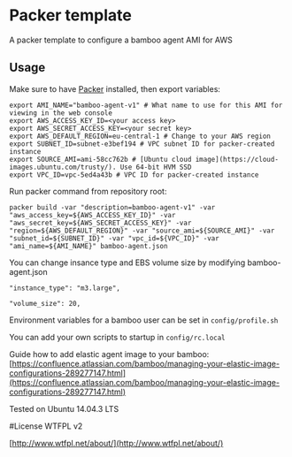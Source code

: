 # Packer template
A packer template to configure a bamboo agent AMI for AWS

## Usage
Make sure to have [Packer](https://packer.io/) installed, then export variables:

    export AMI_NAME="bamboo-agent-v1" # What name to use for this AMI for viewing in the web console
    export AWS_ACCESS_KEY_ID=<your access key>
    export AWS_SECRET_ACCESS_KEY=<your secret key>
    export AWS_DEFAULT_REGION=eu-central-1 # Change to your AWS region
    export SUBNET_ID=subnet-e3bef194 # VPC subnet ID for packer-created instance
    export SOURCE_AMI=ami-58cc762b # [Ubuntu cloud image](https://cloud-images.ubuntu.com/trusty/). Use 64-bit HVM SSD
    export VPC_ID=vpc-5ed4a43b # VPC ID for packer-created instance 
 
 Run packer command from repository root:
  
	packer build -var "description=bamboo-agent-v1" -var "aws_access_key=${AWS_ACCESS_KEY_ID}" -var "aws_secret_key=${AWS_SECRET_ACCESS_KEY}" -var "region=${AWS_DEFAULT_REGION}" -var "source_ami=${SOURCE_AMI}" -var "subnet_id=${SUBNET_ID}" -var "vpc_id=${VPC_ID}" -var "ami_name=${AMI_NAME}" bamboo-agent.json

You can change insance type and EBS volume size by modifying bamboo-agent.json
```
"instance_type": "m3.large",
```
```
"volume_size": 20,
```

Environment variables for a bamboo user can be set in `config/profile.sh`

You can add your own scripts to startup in `config/rc.local`

Guide how to add elastic agent image to your bamboo: [https://confluence.atlassian.com/bamboo/managing-your-elastic-image-configurations-289277147.html](https://confluence.atlassian.com/bamboo/managing-your-elastic-image-configurations-289277147.html)

Tested on Ubuntu 14.04.3 LTS

#License 
WTFPL v2 

[http://www.wtfpl.net/about/](http://www.wtfpl.net/about/)